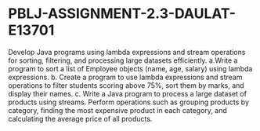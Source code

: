 # PBLJ-ASSIGNMENT-2.3-DAULAT-E13701
Develop Java programs using lambda expressions and stream operations for sorting, filtering, and processing large datasets efficiently.
a.Write a program to sort a list of Employee objects (name, age, salary) using lambda expressions.
b. Create a program to use lambda expressions and stream operations to filter students scoring above 75%, sort them by marks, and display their names.
c. Write a Java program to process a large dataset of products using streams. Perform operations such as grouping products by category, finding the most expensive product in each category, and calculating the average price of all products.

